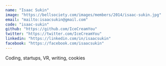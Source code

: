 ```yaml
---
name: "Isaac Sukin"
image: "https://bellsociety.com/images/members/2014/isaac-sukin.jpg"
email: "mailto:isaacsukin@gmail.com"
code: "isaac-sukin"
github: "https://github.com/IceCreamYou"
twitter: "https://twitter.com/IceCreamYou"
linkedin: "https://linkedin.com/in/isaacsukin"
facebook: "https://facebook.com/isaacsukin"
---
```

Coding, startups, VR, writing, cookies